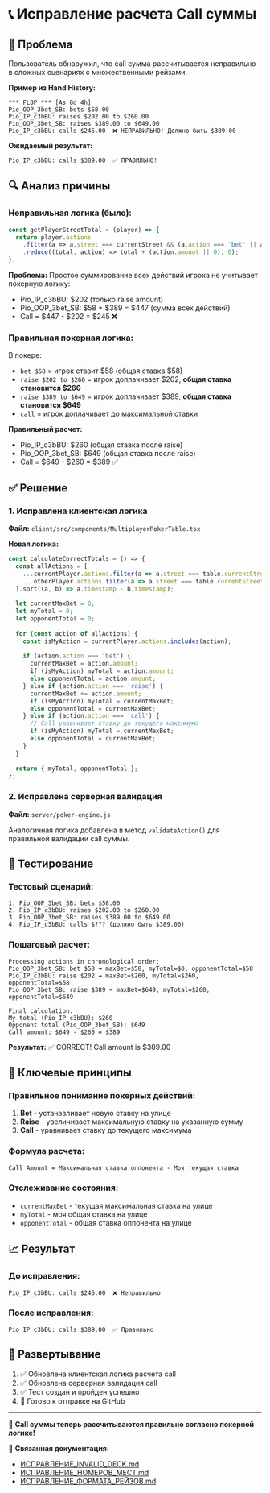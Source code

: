# 📞 Исправление расчета Call суммы

## 🚨 Проблема

Пользователь обнаружил, что call сумма рассчитывается неправильно в сложных сценариях с множественными рейзами:

**Пример из Hand History:**
```
*** FLOP *** [As 8d 4h]
Pio_OOP_3bet_SB: bets $58.00
Pio_IP_c3bBU: raises $202.00 to $260.00
Pio_OOP_3bet_SB: raises $389.00 to $649.00
Pio_IP_c3bBU: calls $245.00  ❌ НЕПРАВИЛЬНО! Должно быть $389.00
```

**Ожидаемый результат:**
```
Pio_IP_c3bBU: calls $389.00  ✅ ПРАВИЛЬНО!
```

## 🔍 Анализ причины

### Неправильная логика (было):
```javascript
const getPlayerStreetTotal = (player) => {
  return player.actions
    .filter(a => a.street === currentStreet && (a.action === 'bet' || a.action === 'raise' || a.action === 'call'))
    .reduce((total, action) => total + (action.amount || 0), 0);
};
```

**Проблема:** Простое суммирование всех действий игрока не учитывает покерную логику:
- Pio_IP_c3bBU: $202 (только raise amount)
- Pio_OOP_3bet_SB: $58 + $389 = $447 (сумма всех действий)
- Call = $447 - $202 = $245 ❌

### Правильная покерная логика:
В покере:
- `bet $58` = игрок ставит $58 (общая ставка $58)
- `raise $202 to $260` = игрок доплачивает $202, **общая ставка становится $260**
- `raise $389 to $649` = игрок доплачивает $389, **общая ставка становится $649**
- `call` = игрок доплачивает до максимальной ставки

**Правильный расчет:**
- Pio_IP_c3bBU: $260 (общая ставка после raise)
- Pio_OOP_3bet_SB: $649 (общая ставка после raise)
- Call = $649 - $260 = $389 ✅

## ✅ Решение

### 1. Исправлена клиентская логика

**Файл:** `client/src/components/MultiplayerPokerTable.tsx`

**Новая логика:**
```javascript
const calculateCorrectTotals = () => {
  const allActions = [
    ...currentPlayer.actions.filter(a => a.street === table.currentStreet && (a.action === 'bet' || a.action === 'raise' || a.action === 'call')),
    ...otherPlayer.actions.filter(a => a.street === table.currentStreet && (a.action === 'bet' || a.action === 'raise' || a.action === 'call'))
  ].sort((a, b) => a.timestamp - b.timestamp);
  
  let currentMaxBet = 0;
  let myTotal = 0;
  let opponentTotal = 0;
  
  for (const action of allActions) {
    const isMyAction = currentPlayer.actions.includes(action);
    
    if (action.action === 'bet') {
      currentMaxBet = action.amount;
      if (isMyAction) myTotal = action.amount;
      else opponentTotal = action.amount;
    } else if (action.action === 'raise') {
      currentMaxBet += action.amount;
      if (isMyAction) myTotal = currentMaxBet;
      else opponentTotal = currentMaxBet;
    } else if (action.action === 'call') {
      // Call уравнивает ставку до текущего максимума
      if (isMyAction) myTotal = currentMaxBet;
      else opponentTotal = currentMaxBet;
    }
  }
  
  return { myTotal, opponentTotal };
};
```

### 2. Исправлена серверная валидация

**Файл:** `server/poker-engine.js`

Аналогичная логика добавлена в метод `validateAction()` для правильной валидации call суммы.

## 🧪 Тестирование

### Тестовый сценарий:
```
1. Pio_OOP_3bet_SB: bets $58.00
2. Pio_IP_c3bBU: raises $202.00 to $260.00
3. Pio_OOP_3bet_SB: raises $389.00 to $649.00
4. Pio_IP_c3bBU: calls $??? (должно быть $389.00)
```

### Пошаговый расчет:
```
Processing actions in chronological order:
Pio_OOP_3bet_SB: bet $58 → maxBet=$58, myTotal=$0, opponentTotal=$58
Pio_IP_c3bBU: raise $202 → maxBet=$260, myTotal=$260, opponentTotal=$58
Pio_OOP_3bet_SB: raise $389 → maxBet=$649, myTotal=$260, opponentTotal=$649

Final calculation:
My total (Pio_IP_c3bBU): $260
Opponent total (Pio_OOP_3bet_SB): $649
Call amount: $649 - $260 = $389
```

**Результат:** ✅ CORRECT! Call amount is $389.00

## 🎯 Ключевые принципы

### Правильное понимание покерных действий:

1. **Bet** - устанавливает новую ставку на улице
2. **Raise** - увеличивает максимальную ставку на указанную сумму
3. **Call** - уравнивает ставку до текущего максимума

### Формула расчета:
```
Call Amount = Максимальная ставка оппонента - Моя текущая ставка
```

### Отслеживание состояния:
- `currentMaxBet` - текущая максимальная ставка на улице
- `myTotal` - моя общая ставка на улице
- `opponentTotal` - общая ставка оппонента на улице

## 📈 Результат

### До исправления:
```
Pio_IP_c3bBU: calls $245.00  ❌ Неправильно
```

### После исправления:
```
Pio_IP_c3bBU: calls $389.00  ✅ Правильно
```

## 🚀 Развертывание

1. ✅ Обновлена клиентская логика расчета call
2. ✅ Обновлена серверная валидация call
3. ✅ Тест создан и пройден успешно
4. 🔄 Готово к отправке на GitHub

---

🎉 **Call суммы теперь рассчитываются правильно согласно покерной логике!**

📖 **Связанная документация:**
- [ИСПРАВЛЕНИЕ_INVALID_DECK.md](ИСПРАВЛЕНИЕ_INVALID_DECK.md)
- [ИСПРАВЛЕНИЕ_НОМЕРОВ_МЕСТ.md](ИСПРАВЛЕНИЕ_НОМЕРОВ_МЕСТ.md)
- [ИСПРАВЛЕНИЕ_ФОРМАТА_РЕЙЗОВ.md](ИСПРАВЛЕНИЕ_ФОРМАТА_РЕЙЗОВ.md) 